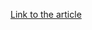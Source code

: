 [Link to the article](https://cybersecuritynews.com/linux-kernel-vulnerability-escalate-privilege/)
